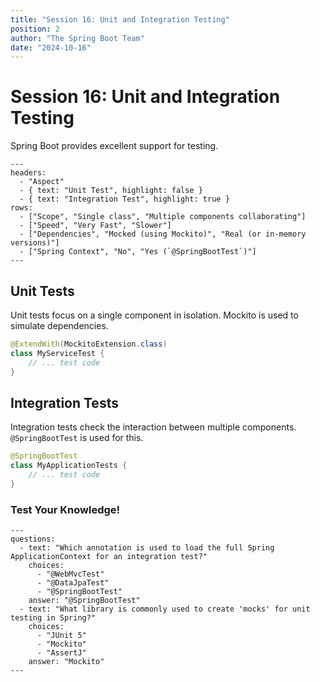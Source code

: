 ```yaml
---
title: "Session 16: Unit and Integration Testing"
position: 2
author: "The Spring Boot Team"
date: "2024-10-16"
---
```


# Session 16: Unit and Integration Testing

Spring Boot provides excellent support for testing.

```comparison-table
---
headers:
  - "Aspect"
  - { text: "Unit Test", highlight: false }
  - { text: "Integration Test", highlight: true }
rows:
  - ["Scope", "Single class", "Multiple components collaborating"]
  - ["Speed", "Very Fast", "Slower"]
  - ["Dependencies", "Mocked (using Mockito)", "Real (or in-memory versions)"]
  - ["Spring Context", "No", "Yes (`@SpringBootTest`)"]
---
```

## Unit Tests

Unit tests focus on a single component in isolation. Mockito is used to simulate dependencies.

```java
@ExtendWith(MockitoExtension.class)
class MyServiceTest {
    // ... test code
}
```

## Integration Tests

Integration tests check the interaction between multiple components. `@SpringBootTest` is used for this.

```java
@SpringBootTest
class MyApplicationTests {
    // ... test code
}
```

### Test Your Knowledge!

```quiz
---
questions:
  - text: "Which annotation is used to load the full Spring ApplicationContext for an integration test?"
    choices:
      - "@WebMvcTest"
      - "@DataJpaTest"
      - "@SpringBootTest"
    answer: "@SpringBootTest"
  - text: "What library is commonly used to create 'mocks' for unit testing in Spring?"
    choices:
      - "JUnit 5"
      - "Mockito"
      - "AssertJ"
    answer: "Mockito"
---
```